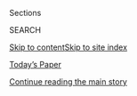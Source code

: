 <div id="app">

<div>

<div class="NYTAppHideMasthead css-1r6wvpq e1suatyy0">

<div class="section css-ui9rw0 e1suatyy2">

<div class="css-eph4ug er09x8g0">

<div class="css-6n7j50">

</div>

<span class="css-1dv1kvn">Sections</span>

<div class="css-10488qs">

<span class="css-1dv1kvn">SEARCH</span>

</div>

[Skip to content](#site-content)[Skip to site
index](#site-index)

</div>

<div class="css-10698na e1huz5gh0">

</div>

</div>

<div id="masthead-bar-one" class="section hasLinks css-15hmgas e1csuq9d3">

<div class="css-uqyvli e1csuq9d0">

</div>

<div class="css-1uqjmks e1csuq9d1">

</div>

<div class="css-9e9ivx">

[](https://myaccount.nytimes3xbfgragh.onion/auth/login?response_type=cookie&client_id=vi)

</div>

<div class="css-1bvtpon e1csuq9d2">

[Today’s Paper](https://www.nytimes3xbfgragh.onion/section/todayspaper)

</div>

</div>

</div>

</div>

<div data-aria-hidden="false">

<div id="site-content" data-role="main">

<div id="top-wrapper" class="css-15p45cc eaca97t0" type="top">

<div id="top-slug" class="css-19x0jxb eaca97t1" hidden="">

Advertisement

</div>

[Continue reading the main
story](#after-top)

<div class="ad top-wrapper" style="text-align:center;height:100%;display:block;min-height:90px">

<div id="top" class="place-ad" data-position="top" data-size-key="top">

</div>

</div>

<div id="after-top">

</div>

</div>

<div id="reviews" class="section css-15h4p1b e9abtgs0" itemscope="" itemtype="http://schema.org/CollectionPage">

<div class="css-1j21atc e1svk9qx1">

<div class="css-fmiefx e1svk9qx2">

### <span class="css-hue6tr ezz4tcd1">[Food](/dining)</span>

</div>

<div class="css-1hk7r2m eu54l5x0">

<div id="sponsor-wrapper" class="css-7a1pgi eaca97t0" type="sponsor" hidden="">

<div id="sponsor-slug" class="css-1l4mleb eaca97t1" hidden="">

Supported by

</div>

[Continue reading the main
story](#after-sponsor)

<div id="sponsor" class="ad sponsor-wrapper" style="text-align:left;height:100%;display:block">

</div>

<div id="after-sponsor">

</div>

</div>

</div>

<div class="css-nfcc9b e1svk9qx3">

<div class="css-vl9dhg e1svk9qx5">

<div class="css-1nrhkj6 e1svk9qx6">

# Restaurant Search

</div>

## <span>Pete Wells, our restaurant critic; Ligaya Mishan, the author of the Hungry City column; and other New York Times critics review New York restaurants, from four-star dining rooms to neighborhood joints.</span>

</div>

</div>

</div>

<div class="css-2l23f0 e1o5byef0">

<div class="css-1nggayj">

</div>

<div class="css-1f3p6gt">

<div class="css-kzqodk">

<div class="css-f9c2pw">

<div class="css-1dv1kvn">

Search

</div>

<div class="css-19v42ty">

</div>

</div>

</div>

<div class="css-1pqfwio">

<div class="css-1ul8wr8">

<div class="css-qoatwh">

Select RatingRating──★★★★ (Extraordinary)★★★ (Excellent)★★ (Very Good)★
(Good)SatisfactoryFairPoorNot Rated

<div class="arrow css-26t3oo">

<div class="css-1p1i8er">

</div>

</div>

</div>

<div class="css-qoatwh">

Select NeighborhoodNeighborhood──Battery Park
CityChelseaChinatownClintonEast HarlemEast VillageFinancial
DistrictFlatironGramercy ParkGreenwich VillageHarlemHudson SquareHudson
YardsInwoodKips BayKoreatownLittle ItalyLower East SideMeatpacking
DistrictMidtownMidtown EastMidtown SouthMidtown WestMorningside
HeightsMurray HillNoHoNolitaNoMadSoHoSutton PlaceTimes Square Theatre
DistrictTriBeCaUnion SquareUpper East SideUpper West SideWashington
HeightsWest VillageYorkvilleBedford-StuyvesantBensonhurstBoerum
HillBorough ParkBrighton BeachBrooklyn HeightsBushwickCarroll
GardensClinton HillCobble HillColumbia Street Waterfront DistrictConey
IslandCrown HeightsDitmasDowntown BrooklynEast WilliamsburgFort
GreeneFulton FerryGowanusGravesendGreenpointGreenwood HeightsMidwoodMill
BasinPark SlopePark Slope NorthPark Slope SouthProspect HeightsRed
HookSheepshead BaySunset ParkVinegar HillWilliamsburgWindsor
TerraceArverneAstoriaBay RidgeBaysideBelmontCollege
PointCoronaDitmarsElmhurstFloral ParkFlushingForest HillsHunts Point -
LongwoodJackson HeightsJamaica HillsLong Island CityMaspethMiddle
VillageRidgewoodSouth Ozone ParkSteinwaySunnysideThe
RockawaysWoodsideCity IslandConcourseFairmont - Claremont VillageFordham
HeightsKingsbridgeKingsbridge HeightsLongwoodMelroseMorris ParkNorth New
YorkNorwoodParkchesterSoundviewRosebankStapletonTompkinsville

<div class="arrow css-26t3oo">

<div class="css-1p1i8er">

</div>

</div>

</div>

<div class="css-qoatwh">

Select PricePrice──$$$$ (very expensive)$$$ (expensive)$$ (moderate)$
(inexpensive)

<div class="arrow css-26t3oo">

<div class="css-1p1i8er">

</div>

</div>

</div>

<div class="css-qoatwh">

Select
CuisineCuisine──AfghanAfricanAmericanArgentinianAsianAustralianAustrianBakery/Baked
GoodsBangladeshiBarbecueBelgianBistrosBrazilianCafesCajunCanadianCaribbeanChineseCocktail
BarsCoffee ShopsCreoleDeliDessertsDim SumDinersEastern European
EnglishEthiopianEuropeanFast FoodFrenchGermanGreekHamburgersHawaiianHot
DogsIndianIndonesianIrishItalianJapaneseKoreanKosherLatinLatin
AmericanMalaysianMediterraneanMexicanMiddle EasternModernistMoroccanNew
AmericanNew
ZealanderNoodlesPakistaniPhilippinePizzaPolishPortugueseRussianSaladsSandwichesScandinavianScottishSeafoodSmall
PlatesSoutheast AsianSouthernSouthwesternSpanishSri LankanSteak
HousesSushiTaiwaneseTapasTea
ShopsTex-MexThaiThemeTibetanTurkishUkrainianVeganVegetarianVietnameseWine
Bars

<div class="css-26t3oo">

<div class="css-1p1i8er">

</div>

</div>

</div>

</div>

<div class="css-eivoa1">

<span class="css-9n3bbc">NYT Critic’s
Pick</span>

</div>

</div>

## Latest Articles

### <span>Results</span> <span></span><span class="css-b1qqm4"> </span><span class="css-w2osyu">sorted by </span>

<div>

Select sort
    ordernewestoldest

<div class="arrow css-1k9o0us">

<div class="css-1ruzouy">

</div>

</div>

</div>

</div>

<div class="css-83v3fy">

<div class="css-1wl2ztb">

1.  
    
    <div class="css-102xbk1">
    
    [](https://www.nytimes3xbfgragh.onion/2020/03/12/dining/el-encebollado-de-rossy-review.html)
    
    <div class="css-xta72u">
    
    ## El Encebollado de Rossy
    
      - <span class="css-9n3bbc">NYT Critic’s Pick</span>
      - Latin American
      - $
      - Bushwick
    
    El Encebollado de Rossy serves homey and expertly prepared versions
    of coastal Ecuadorean specialties. On the weekends, the chef and
    co-owner Rossy Alarcón arrives at 4 a.m. to begin making stock for
    her encebollado, a fish soup thickened with yuca and garnished with
    paper-thin slices of red onion.
    
    By <span class="css-1lejymi">Marian
    Bull</span>
    
    </div>
    
    <div class="css-a2kzeo">
    
    ![](https://static01.graylady3jvrrxbe.onion/images/2020/03/12/dining/12HUNGRY-ENCB-slide-MKZM/12HUNGRY-ENCB-slide-MKZM-mediumThreeByTwo210.jpg)
    
    </div>
    
    </div>
    
    March 12, 2020
    
      - [Read
        Review](https://www.nytimes3xbfgragh.onion/2020/03/12/dining/el-encebollado-de-rossy-review.html?rref=collection%2Fcollection%2Frestaurant-guide)

2.  
    
    <div class="css-102xbk1">
    
    [](https://www.nytimes3xbfgragh.onion/2020/03/10/dining/pastrami-masters-review-pete-wells.html)
    
    <div class="css-xta72u">
    
    ## Pastrami Masters
    
      - <span class="css-9n3bbc">NYT Critic’s
        Pick</span>
      - <span class="css-m4qchi" itemprop="reviewRating" itemtype="http://schema.org/Rating"></span>
        <span class="css-1dv1kvn">1 star</span>
      - Deli, Middle Eastern
      - $
      - East Williamsburg
    
    Pastrami Masters is perhaps the city’s only halal Jewish deli with a
    sideline in Lebanese cuisine. The corned beef, pastrami and braised
    brisket are nearly identical to the ones at David’s Brisket House in
    Bedford-Stuyvesant, which has the same owners.
    
    By <span class="css-1lejymi">Pete
    Wells</span>
    
    </div>
    
    <div class="css-a2kzeo">
    
    ![](https://static01.graylady3jvrrxbe.onion/images/2020/03/11/dining/10REST-WAFA-slide-0V29/10REST-WAFA-slide-0V29-mediumThreeByTwo210.jpg)
    
    </div>
    
    </div>
    
    March 10, 2020
    
      - [Read
        Review](https://www.nytimes3xbfgragh.onion/2020/03/10/dining/pastrami-masters-review-pete-wells.html?rref=collection%2Fcollection%2Frestaurant-guide)

3.  
    
    <div class="css-102xbk1">
    
    [](https://www.nytimes3xbfgragh.onion/2020/03/05/dining/rice-and-miso-review-onigiri.html)
    
    <div class="css-xta72u">
    
    ## Rice & Miso
    
      - Japanese
      - $
      - Boerum Hill
    
    At this counter-service restaurant in Boerum Hill, Brooklyn, which
    opened in 2017, the owner Mika Hatsushima uses brown rice and
    organic ingredients for a healthier take on the comfort food she ate
    as a child in Tokyo.
    
    By <span class="css-1lejymi">Mahira
    Rivers</span>
    
    </div>
    
    <div class="css-a2kzeo">
    
    ![](https://static01.graylady3jvrrxbe.onion/images/2020/03/05/dining/05HUNGRY-RICE-slide-IA58/05HUNGRY-RICE-slide-IA58-mediumThreeByTwo210.jpg)
    
    </div>
    
    </div>
    
    March 5, 2020
    
      - [Read
        Review](https://www.nytimes3xbfgragh.onion/2020/03/05/dining/rice-and-miso-review-onigiri.html?rref=collection%2Fcollection%2Frestaurant-guide)

4.  
    
    <div class="css-102xbk1">
    
    [](https://www.nytimes3xbfgragh.onion/2020/03/03/dining/le-crocodile-review-pete-wells.html)
    
    <div class="css-xta72u">
    
    ## Le Crocodile
    
      - <span class="css-9n3bbc">NYT Critic’s
        Pick</span>
      - <span class="css-m4qchi" itemprop="reviewRating" itemtype="http://schema.org/Rating"></span>
        <span class="css-1dv1kvn">3 star</span>
      - French
      - $$$
      - Williamsburg
    
    The menu at Jake Leiber and Aidan O’Neal’s second restaurant is
    long, with so many dishes you’re not quite sure at first whether two
    chefs whose best-known creation is a pancake will be able to keep
    up. They do that and then some.
    
    By <span class="css-1lejymi">Pete
    Wells</span>
    
    </div>
    
    <div class="css-a2kzeo">
    
    ![](https://static01.graylady3jvrrxbe.onion/images/2020/03/04/dining/03REST-slide-K6VF/03REST-slide-K6VF-mediumThreeByTwo210.jpg)
    
    </div>
    
    </div>
    
    March 3, 2020
    
      - [Read
        Review](https://www.nytimes3xbfgragh.onion/2020/03/03/dining/le-crocodile-review-pete-wells.html?rref=collection%2Fcollection%2Frestaurant-guide)
      - [Reserve a
        Table](https://resy.com/cities/ny/le-crocodile?utm_source=nyt&utm_medium=restoprofile&utm_campaign=affiliates&aff_id=c1fe784)

5.  
    
    <div class="css-102xbk1">
    
    [](https://www.nytimes3xbfgragh.onion/2020/02/28/dining/hamido-seafood-astoria.html)
    
    <div class="css-xta72u">
    
    ## Hamido Seafood
    
      - <span class="css-9n3bbc">NYT Critic’s Pick</span>
      - Middle Eastern
      - $$
      - Astoria
    
    At this lively restaurant run by Moghared Mansy, known as Rudy, and
    his cousin Mohamed Abuker, who grew up in the ancient port city of
    Alexandria, Egypt, diners line up at a counter to choose from a
    jewelry-case array of seafood.
    
    By <span class="css-1lejymi">Ligaya
    Mishan</span>
    
    </div>
    
    <div class="css-a2kzeo">
    
    ![](https://static01.graylady3jvrrxbe.onion/images/2020/02/27/dining/27HUNGRY-slide-C0EO/27HUNGRY-slide-C0EO-mediumThreeByTwo210.jpg)
    
    </div>
    
    </div>
    
    Feb. 28, 2020
    
      - [Read
        Review](https://www.nytimes3xbfgragh.onion/2020/02/28/dining/hamido-seafood-astoria.html?rref=collection%2Fcollection%2Frestaurant-guide)

6.  
    
    <div class="css-102xbk1">
    
    [](https://www.nytimes3xbfgragh.onion/2020/02/20/dining/noods-n-chill-review-thai.html)
    
    <div class="css-xta72u">
    
    ## Noods n’ Chill
    
      - <span class="css-9n3bbc">NYT Critic’s Pick</span>
      - Thai
      - $
      - Williamsburg
    
    Noods n’ Chill is the newest outpost from the team behind Plant Love
    House, which opened in Elmhurst, Queens, in 2014 and expanded to
    Prospect Heights and Kensington, Brooklyn.
    
    By <span class="css-1lejymi">Marian
    Bull</span>
    
    </div>
    
    <div class="css-a2kzeo">
    
    ![](https://static01.graylady3jvrrxbe.onion/images/2020/02/20/dining/20HUNGRY-NOODS-slide-ZC4Y/20HUNGRY-NOODS-slide-ZC4Y-mediumThreeByTwo210.jpg)
    
    </div>
    
    </div>
    
    Feb. 20, 2020
    
      - [Read
        Review](https://www.nytimes3xbfgragh.onion/2020/02/20/dining/noods-n-chill-review-thai.html?rref=collection%2Fcollection%2Frestaurant-guide)

7.  
    
    <div class="css-102xbk1">
    
    [](https://www.nytimes3xbfgragh.onion/2020/02/18/dining/caleta-111-cevicheria-review-pete-wells.html)
    
    <div class="css-xta72u">
    
    ## Caleta 111 Cevicheria
    
      - <span class="css-9n3bbc">NYT Critic’s
        Pick</span>
      - <span class="css-m4qchi" itemprop="reviewRating" itemtype="http://schema.org/Rating"></span>
        <span class="css-1dv1kvn">1 star</span>
      - Latin American
      - $$
      - Richmond Hill
    
    Lime juice jolts through almost every dish that leaves Luis
    Caballero’s end of a long counter that is, in fact, the restaurant’s
    entire kitchen.
    
    By <span class="css-1lejymi">Pete
    Wells</span>
    
    </div>
    
    <div class="css-a2kzeo">
    
    ![](https://static01.graylady3jvrrxbe.onion/images/2020/02/18/dining/18Rest-Caleta-slide-4D6F/18Rest-Caleta-slide-4D6F-mediumThreeByTwo210.jpg)
    
    </div>
    
    </div>
    
    Feb. 18, 2020
    
      - [Read
        Review](https://www.nytimes3xbfgragh.onion/2020/02/18/dining/caleta-111-cevicheria-review-pete-wells.html?rref=collection%2Fcollection%2Frestaurant-guide)

8.  
    
    <div class="css-102xbk1">
    
    [](https://www.nytimes3xbfgragh.onion/2020/02/13/dining/joju-review-banh-mi.html)
    
    <div class="css-xta72u">
    
    ## JoJu
    
      - <span class="css-9n3bbc">NYT Critic’s Pick</span>
      - Asian, Southeast Asian, Vietnamese
      - $
      - Elmhurst
    
    The first JoJu opened in 2011 on a crowded strip of Elmhurst,
    Queens, selling Vietnamese banh mi in wax-paper egg-roll bags off a
    menu in Chinese and English. Eight years later, a second JoJu
    appeared on Fifth Avenue in Midtown Manhattan, with iPad kiosks and
    branded takeout boxes in lemongrass-green. The banh mi remain
    exemplary, if not wholly traditional, with classic pâté and quivery
    head cheese offered alongside Korean bulgogi. Twice-fried fries come
    heaped with pickled daikon and carrots, cilantro and jalapeño, and
    lashed with spicy mayo, a demi-glace of pork stock and the kind of
    bright-hot green sauce that anoints Peruvian roast chicken. The
    chef, Julie Wong, said, “I wanted to embrace Queens as a melting
    pot.”
    
    By <span class="css-1lejymi">Ligaya
    Mishan</span>
    
    </div>
    
    <div class="css-a2kzeo">
    
    ![](https://static01.graylady3jvrrxbe.onion/images/2020/02/13/dining/13HUNGRY-JOJU-slide-R38X/13HUNGRY-JOJU-slide-R38X-mediumThreeByTwo210.jpg)
    
    </div>
    
    </div>
    
    Feb. 13, 2020
    
      - [Read
        Review](https://www.nytimes3xbfgragh.onion/2020/02/13/dining/joju-review-banh-mi.html?rref=collection%2Fcollection%2Frestaurant-guide)

9.  
    
    <div class="css-102xbk1">
    
    [](https://www.nytimes3xbfgragh.onion/2020/02/11/dining/tavern-by-ws-review-pete-wells.html)
    
    <div class="css-xta72u">
    
    ## The Tavern by WS
    
      - <span class="css-9n3bbc">NYT Critic’s
        Pick</span>
      - <span class="css-m4qchi" itemprop="reviewRating" itemtype="http://schema.org/Rating"></span>
        <span class="css-1dv1kvn">2 star</span>
      - American
      - $$$$
      - Chelsea
    
    The Tavern by WS is very nearly another case of an aging brand
    getting funky on the dance floor to prove that the old man’s still
    got it. (The initials stand for Wine Spectator, whose publisher is
    one of the owners.) But somewhere in an unseen kitchen behind those
    walls a brigade of cooks is working like crazy to keep that from
    happening.
    
    By <span class="css-1lejymi">Pete
    Wells</span>
    
    </div>
    
    <div class="css-a2kzeo">
    
    ![](https://static01.graylady3jvrrxbe.onion/images/2020/02/12/dining/11Rest-Tav-slide-CH5X/11Rest-Tav-slide-CH5X-mediumThreeByTwo210.jpg)
    
    </div>
    
    </div>
    
    Feb. 11, 2020
    
      - [Read
        Review](https://www.nytimes3xbfgragh.onion/2020/02/11/dining/tavern-by-ws-review-pete-wells.html?rref=collection%2Fcollection%2Frestaurant-guide)
      - [Reserve a
        Table](https://resy.com/cities/ny/tavern-by-ws?utm_source=nyt&utm_medium=restoprofile&utm_campaign=affiliates&aff_id=c1fe784)

10. 
    
    <div class="css-102xbk1">
    
    [](https://www.nytimes3xbfgragh.onion/2020/02/11/dining/nari-review-tejal-rao.html)
    
    <div class="css-xta72u">
    
    ## Nari
    
      - <span class="css-9n3bbc">NYT Critic’s Pick</span>
      - Thai
      - $$$
    
    Pim Techamuanvivit’s modern, luxurious Thai restaurant inside the
    Hotel Kabuki pairs local seasonal fruit, from Meyer lemons and
    pluots to blood oranges, with Thai ingredients, and dissolves Early
    Girl tomatoes in curry paste.
    
    By <span class="css-1lejymi">Tejal
    Rao</span>
    
    </div>
    
    <div class="css-a2kzeo">
    
    ![](https://static01.graylady3jvrrxbe.onion/images/2020/02/11/dining/11NARI-slide-C60Q/11NARI-slide-C60Q-mediumThreeByTwo210.jpg)
    
    </div>
    
    </div>
    
    Feb. 11, 2020
    
      - [Read
        Review](https://www.nytimes3xbfgragh.onion/2020/02/11/dining/nari-review-tejal-rao.html?rref=collection%2Fcollection%2Frestaurant-guide)
      - [Reserve a
        Table](https://resy.com/cities/sf/nari?utm_source=nyt&utm_medium=restoprofile&utm_campaign=affiliates&aff_id=c1fe784)

<div class="css-1t62hi8">

<div class="css-1stvaey">

Show
More

<div>

<div style="border:0;clip:rect(0 0 0 0);height:1px;margin:-1px;overflow:hidden;white-space:nowrap;padding:0;width:1px;position:absolute" data-role="log" data-aria-live="assertive">

</div>

<div style="border:0;clip:rect(0 0 0 0);height:1px;margin:-1px;overflow:hidden;white-space:nowrap;padding:0;width:1px;position:absolute" data-role="log" data-aria-live="assertive">

</div>

<div style="border:0;clip:rect(0 0 0 0);height:1px;margin:-1px;overflow:hidden;white-space:nowrap;padding:0;width:1px;position:absolute" data-role="log" data-aria-live="polite">

</div>

<div style="border:0;clip:rect(0 0 0 0);height:1px;margin:-1px;overflow:hidden;white-space:nowrap;padding:0;width:1px;position:absolute" data-role="log" data-aria-live="polite">

</div>

</div>

</div>

</div>

</div>

<div class="css-1sjrs55">

<div id="mid1-wrapper" class="css-10wkyv7 eaca97t0" type="lede">

<div id="mid1-slug" class="css-1tag3rd eaca97t1">

Advertisement

</div>

[Continue reading the main
story](#after-mid1)

<div id="mid1" class="ad mid1-wrapper" style="text-align:center;height:100%;display:block;min-height:250px">

</div>

<div id="after-mid1">

</div>

</div>

## What the Stars Mean

  - Poor  
     
  - Fair  
     
  - Satisfactory  
     
  - <span class="css-1ly73wi">1 star</span>  
    Good
  - <span class="css-1ly73wi">2 stars</span>  
    Very Good
  - <span class="css-1ly73wi">3 stars</span>  
    Excellent
  - <span class="css-1ly73wi">4 stars</span>  
    Extraordinary

Only the chief restaurant critic can assign star ratings

## What the Dollar Signs Mean

  - $  
    Inexpensive
  - $$  
    Moderate
  - $$$  
    Expensive
  - $$$$  
    Very Expensive

</div>

</div>

</div>

</div>

</div>

## Site Index

<div>

</div>

## Site Information Navigation

  - [© <span>2020</span> <span>The New York Times
    Company</span>](https://help.nytimes3xbfgragh.onion/hc/en-us/articles/115014792127-Copyright-notice)

<!-- end list -->

  - [NYTCo](https://www.nytco.com/)
  - [Contact
    Us](https://help.nytimes3xbfgragh.onion/hc/en-us/articles/115015385887-Contact-Us)
  - [Work with us](https://www.nytco.com/careers/)
  - [Advertise](https://nytmediakit.com/)
  - [T Brand Studio](http://www.tbrandstudio.com/)
  - [Your Ad
    Choices](https://www.nytimes3xbfgragh.onion/privacy/cookie-policy#how-do-i-manage-trackers)
  - [Privacy](https://www.nytimes3xbfgragh.onion/privacy)
  - [Terms of
    Service](https://help.nytimes3xbfgragh.onion/hc/en-us/articles/115014893428-Terms-of-service)
  - [Terms of
    Sale](https://help.nytimes3xbfgragh.onion/hc/en-us/articles/115014893968-Terms-of-sale)
  - [Site
    Map](https://spiderbites.nytimes3xbfgragh.onion)
  - [Help](https://help.nytimes3xbfgragh.onion/hc/en-us)
  - [Subscriptions](https://www.nytimes3xbfgragh.onion/subscription?campaignId=37WXW)

</div>

</div>
